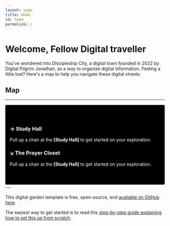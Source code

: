 ```yaml
---
layout: page
title: Home
id: home
permalink: /
---
```


# Welcome, Fellow Digital traveller

You've wondered into Discipleship City, a digital town founded in 2022 by Digital Pilgrim Jonathan, as a way to organize digital information. Feeling a little lost? Here's a map to help you navigate these digital streets:

## Map
---
<div style="padding: 3em 1em; margin-top: 1rem; background: #000; color: #fff; border-radius: 4px;">
  <h3>→ Study Hall</h3>
  <p>Pull up a chair at the <span style="font-weight: bold">[Study Hall]</span> to get started on your exploration.</p>
  <h3>↘ The Prayer Closet</h3>
  <p>Pull up a chair at the <span style="font-weight: bold">[Study Hall]</span> to get started on your exploration.</p>
</div>
---


This digital garden template is free, open-source, and [available on GitHub here](https://github.com/maximevaillancourt/digital-garden-jekyll-template).

The easiest way to get started is to read this [step-by-step guide explaining how to set this up from scratch](https://maximevaillancourt.com/blog/setting-up-your-own-digital-garden-with-jekyll).

<style>
  .wrapper {
    max-width: 46em;
  }
</style>
